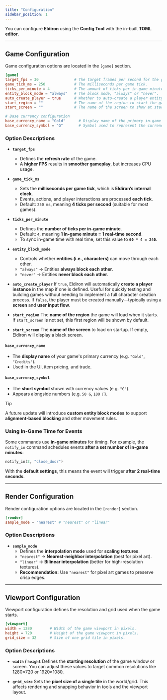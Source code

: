 ```yaml
---
title: "Configuration"
sidebar_position: 1
---
```


You can configure **Eldiron** using the **Config Tool** with the in-built **TOML editor**.

---

## Game Configuration

Game configuration options are located in the `[game]` section.

```toml
[game]
target_fps = 30                # The target frames per second for the game.
game_tick_ms = 250             # The milliseconds per game tick.
ticks_per_minute = 4           # The amount of ticks per in-game minute.
entity_block_mode = "always"   # The block mode, "always" or "never".
auto_create_player = true      # Whether to auto-create a player entity.
start_region = ""              # The name of the region to start the game in.
start_screen = ""              # The name of the screen to show at startup.

# Base currency configuration
base_currency_name = "Gold"      # Display name of the primary in-game currency.
base_currency_symbol = "G"       # Symbol used to represent the currency (e.g. "G" for Gold).
```
### **Option Descriptions**

- **`target_fps`**
  - Defines the **refresh rate** of the game.
  - A **higher FPS** results in **smoother gameplay**, but increases CPU usage.

- **`game_tick_ms`**
  - Sets the **milliseconds per game tick**, which is **Eldiron’s internal clock**.
  - Events, actions, and player interactions are processed **each tick**.
  - Default: `250 ms`, meaning **4 ticks per second** (suitable for most games).

- **`ticks_per_minute`**
  - Defines the **number of ticks per in-game minute**.
  - Default: `4`, meaning **1 in-game minute = 1 real-time second**.
  - To sync in-game time with real time, set this value to **`60 * 4 = 240`**.

- **`entity_block_mode`**
  - Controls whether **entities (i.e., characters)** can move through each other.
  - `"always"` → Entities **always block each other**.
  - `"never"` → Entities **never block each other**.

- **`auto_create_player`**
  If `true`, Eldiron will automatically **create a player instance** in the map if one is defined.
  Useful for quickly testing and building games without needing to implement a full character creation process.
  If `false`, the player must be created manually—typically using a **screen** and **user input flow**.

- **`start_region`**
  The **name of the region** the game will load when it starts.
  If `start_screen` is not set, this first region will be shown by default.

- **`start_screen`**
  The **name of the screen** to load on startup.
  If empty, Eldiron will display a black screen.

#### `base_currency_name`
- The **display name** of your game's primary currency (e.g. `"Gold"`, `"Credits"`).
- Used in the UI, item pricing, and trade.

#### `base_currency_symbol`
- The **short symbol** shown with currency values (e.g. `"G"`).
- Appears alongside numbers (e.g. `50 G`, `100 💎`).

> [!TIP]
> A future update will introduce **custom entity block modes** to support **alignment-based blocking** and other movement rules.

### **Using In-Game Time for Events**

Some commands use **in-game minutes** for timing.
For example, the `notify_in` command schedules events **after a set number of in-game minutes**:

```python
notify_in(2, "close_door")
```

With the **default settings**, this means the event will trigger **after 2 real-time seconds**.

---

## Render Configuration

Render configuration options are located in the `[render]` section.

```toml
[render]
sample_mode = "nearest" # "nearest" or "linear"
```
### **Option Descriptions**

- **`sample_mode`**
  - Defines the **interpolation mode** used for **scaling textures**.
  - `"nearest"` → **Nearest-neighbor interpolation** (best for pixel art).
  - `"linear"` → **Bilinear interpolation** (better for high-resolution textures).
  - **Recommendation:** Use `"nearest"` for pixel art games to preserve crisp edges.

---

## Viewport Configuration

Viewport configuration defines the resolution and grid used when the game starts.

```toml
[viewport]
width = 1280        # Width of the game viewport in pixels.
height = 720        # Height of the game viewport in pixels.
grid_size = 32      # Size of one grid tile in pixels.
```

  ### **Option Descriptions**

  - **`width` / `height`**
    Defines the **starting resolution** of the game window or screen.
    You can adjust these values to target common resolutions like 1280×720 or 1920×1080.

  - **`grid_size`**
    Sets the **pixel size of a single tile** in the world/grid.
    This affects rendering and snapping behavior in tools and the viewport layout.
